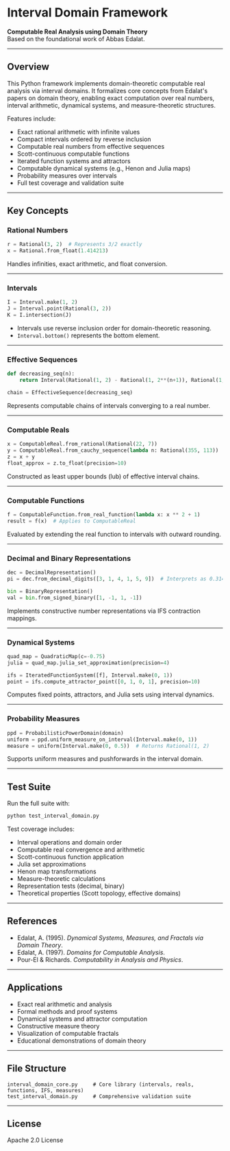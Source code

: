 # Interval Domain Framework

**Computable Real Analysis using Domain Theory**  
Based on the foundational work of Abbas Edalat.

---

## Overview

This Python framework implements domain-theoretic computable real analysis via interval domains. It formalizes core concepts from Edalat's papers on domain theory, enabling exact computation over real numbers, interval arithmetic, dynamical systems, and measure-theoretic structures.

Features include:

- Exact rational arithmetic with infinite values  
- Compact intervals ordered by reverse inclusion  
- Computable real numbers from effective sequences  
- Scott-continuous computable functions  
- Iterated function systems and attractors  
- Computable dynamical systems (e.g., Henon and Julia maps)  
- Probability measures over intervals  
- Full test coverage and validation suite  

---

## Key Concepts

### Rational Numbers

```python
r = Rational(3, 2)  # Represents 3/2 exactly
x = Rational.from_float(1.414213)
```

Handles infinities, exact arithmetic, and float conversion.

---

### Intervals

```python
I = Interval.make(1, 2)
J = Interval.point(Rational(3, 2))
K = I.intersection(J)
```

- Intervals use reverse inclusion order for domain-theoretic reasoning.
- `Interval.bottom()` represents the bottom element.

---

### Effective Sequences

```python
def decreasing_seq(n): 
    return Interval(Rational(1, 2) - Rational(1, 2**(n+1)), Rational(1, 2) + Rational(1, 2**(n+1)))

chain = EffectiveSequence(decreasing_seq)
```

Represents computable chains of intervals converging to a real number.

---

### Computable Reals

```python
x = ComputableReal.from_rational(Rational(22, 7))
y = ComputableReal.from_cauchy_sequence(lambda n: Rational(355, 113))
z = x + y
float_approx = z.to_float(precision=10)
```

Constructed as least upper bounds (lub) of effective interval chains.

---

### Computable Functions

```python
f = ComputableFunction.from_real_function(lambda x: x ** 2 + 1)
result = f(x)  # Applies to ComputableReal
```

Evaluated by extending the real function to intervals with outward rounding.

---

### Decimal and Binary Representations

```python
dec = DecimalRepresentation()
pi = dec.from_decimal_digits([3, 1, 4, 1, 5, 9])  # Interprets as 0.314159...

bin = BinaryRepresentation()
val = bin.from_signed_binary([1, -1, 1, -1])
```

Implements constructive number representations via IFS contraction mappings.

---

### Dynamical Systems

```python
quad_map = QuadraticMap(c=-0.75)
julia = quad_map.julia_set_approximation(precision=4)

ifs = IteratedFunctionSystem([f], Interval.make(0, 1))
point = ifs.compute_attractor_point([0, 1, 0, 1], precision=10)
```

Computes fixed points, attractors, and Julia sets using interval dynamics.

---

### Probability Measures

```python
ppd = ProbabilisticPowerDomain(domain)
uniform = ppd.uniform_measure_on_interval(Interval.make(0, 1))
measure = uniform(Interval.make(0, 0.5))  # Returns Rational(1, 2)
```

Supports uniform measures and pushforwards in the interval domain.

---

## Test Suite

Run the full suite with:

```bash
python test_interval_domain.py
```

Test coverage includes:

- Interval operations and domain order  
- Computable real convergence and arithmetic  
- Scott-continuous function application  
- Julia set approximations  
- Henon map transformations  
- Measure-theoretic calculations  
- Representation tests (decimal, binary)  
- Theoretical properties (Scott topology, effective domains)  

---

## References

- Edalat, A. (1995). *Dynamical Systems, Measures, and Fractals via Domain Theory*.  
- Edalat, A. (1997). *Domains for Computable Analysis*.  
- Pour-El & Richards. *Computability in Analysis and Physics*.  

---

## Applications

- Exact real arithmetic and analysis  
- Formal methods and proof systems  
- Dynamical systems and attractor computation  
- Constructive measure theory  
- Visualization of computable fractals  
- Educational demonstrations of domain theory  

---

## File Structure

```
interval_domain_core.py     # Core library (intervals, reals, functions, IFS, measures)
test_interval_domain.py     # Comprehensive validation suite
```

---

## License

Apache 2.0 License
